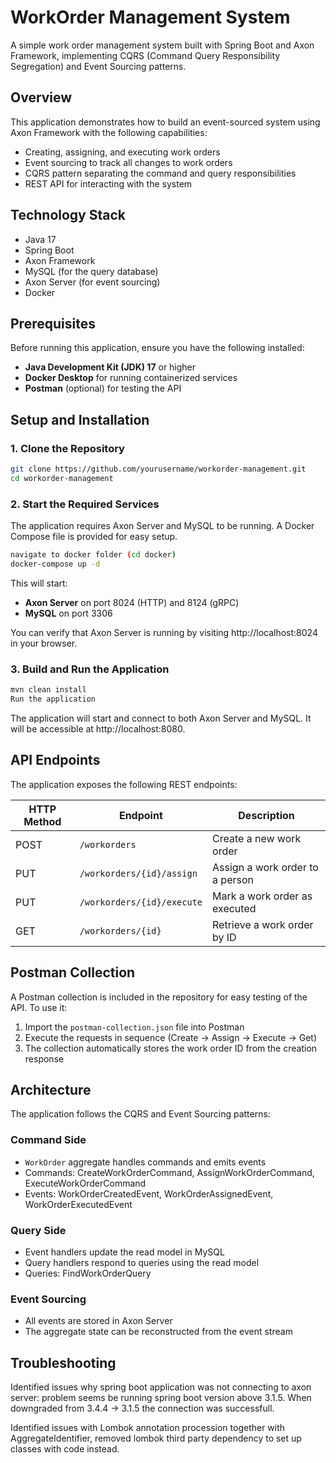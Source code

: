 # WorkOrder Management System

A simple work order management system built with Spring Boot and Axon Framework, implementing CQRS (Command Query Responsibility Segregation) and Event Sourcing patterns.

## Overview

This application demonstrates how to build an event-sourced system using Axon Framework with the following capabilities:
- Creating, assigning, and executing work orders
- Event sourcing to track all changes to work orders
- CQRS pattern separating the command and query responsibilities
- REST API for interacting with the system

## Technology Stack

- Java 17
- Spring Boot
- Axon Framework
- MySQL (for the query database)
- Axon Server (for event sourcing)
- Docker

## Prerequisites

Before running this application, ensure you have the following installed:

- **Java Development Kit (JDK) 17** or higher
- **Docker Desktop** for running containerized services
- **Postman** (optional) for testing the API

## Setup and Installation

### 1. Clone the Repository

```bash
git clone https://github.com/yourusername/workorder-management.git
cd workorder-management
```

### 2. Start the Required Services

The application requires Axon Server and MySQL to be running. A Docker Compose file is provided for easy setup.

```bash
navigate to docker folder (cd docker)
docker-compose up -d
```

This will start:
- **Axon Server** on port 8024 (HTTP) and 8124 (gRPC)
- **MySQL** on port 3306

You can verify that Axon Server is running by visiting http://localhost:8024 in your browser.

### 3. Build and Run the Application

```bash
mvn clean install
Run the application
```

The application will start and connect to both Axon Server and MySQL. It will be accessible at http://localhost:8080.

## API Endpoints

The application exposes the following REST endpoints:

| HTTP Method | Endpoint | Description |
|-------------|----------|-------------|
| POST | `/workorders` | Create a new work order |
| PUT | `/workorders/{id}/assign` | Assign a work order to a person |
| PUT | `/workorders/{id}/execute` | Mark a work order as executed |
| GET | `/workorders/{id}` | Retrieve a work order by ID |


## Postman Collection

A Postman collection is included in the repository for easy testing of the API. To use it:

1. Import the `postman-collection.json` file into Postman
2. Execute the requests in sequence (Create → Assign → Execute → Get)
3. The collection automatically stores the work order ID from the creation response

## Architecture

The application follows the CQRS and Event Sourcing patterns:

### Command Side
- `WorkOrder` aggregate handles commands and emits events
- Commands: CreateWorkOrderCommand, AssignWorkOrderCommand, ExecuteWorkOrderCommand
- Events: WorkOrderCreatedEvent, WorkOrderAssignedEvent, WorkOrderExecutedEvent

### Query Side
- Event handlers update the read model in MySQL
- Query handlers respond to queries using the read model
- Queries: FindWorkOrderQuery

### Event Sourcing
- All events are stored in Axon Server
- The aggregate state can be reconstructed from the event stream

## Troubleshooting
Identified issues why spring boot application was not connecting to axon server: problem seems be running spring boot version above 3.1.5. When downgraded from 3.4.4 -> 3.1.5 the connection was successfull.

Identified issues with Lombok annotation procession together with AggregateIdentifier, removed lombok third party dependency to set up classes with code instead.